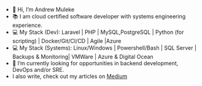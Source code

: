 - 👋 Hi, I’m Andrew Muleke
- 📚 I am cloud certified software developer with systems engineering experience.
- 💻 My Stack (Dev):  Laravel | PHP | MySQL,PostgreSQL | Python (for scripting) | Docker/Git/CI/CD | Agile |Azure
- 💻 My Stack (Systems):  Linux/Windows | Powershell/Bash | SQL Server | Backups & Monitoring| VMWare | Azure & Digital Ocean
- 💞️ I’m currently looking for opportunities in backend development, DevOps and/or SRE.
- I also write, check out my articles on [Medium](https://amuleke.medium.com/)
